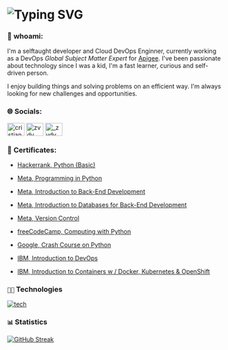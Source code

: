![Typing SVG](https://readme-typing-svg.demolab.com?font=Source+Code+Pro&pause=1000&color=4C566A&width=435&lines=Hey%2C+I'm+zvdy)
===


### 👤 **whoami**:
 I'm a selftaught developer and  Cloud DevOps Enginner, currently working as a DevOps _Global Subject Matter Expert_ for [Apigee](https://cloud.google.com/apigee/). I've been passionate about technology since I was a kid, I'm a fast learner, curious and self-driven person.

I enjoy building things and solving problems on an efficient way. I'm always looking for new challenges and opportunities.


### 🌐 **Socials**:

<p align="left">
<a href="https://linkedin.com/in/cristian-bulzan" target="blank"><img align="center" src="https://raw.githubusercontent.com/rahuldkjain/github-profile-readme-generator/master/src/images/icons/Social/linked-in-alt.svg" alt="cristian-bulzan" height="30" width="40" /></a>
<a href="https://www.leetcode.com/zvdy" target="blank"><img align="center" src="https://raw.githubusercontent.com/rahuldkjain/github-profile-readme-generator/master/src/images/icons/Social/leet-code.svg" alt="zvdy" height="30" width="40" /></a>
<a href="https://www.hackerrank.com/_zvdy" target="blank"><img align="center" src="https://raw.githubusercontent.com/rahuldkjain/github-profile-readme-generator/master/src/images/icons/Social/hackerearth.svg" alt="_zvdy" height="30" width="40" /></a>
</p>

### 🌱 **Certificates**:


- [Hackerrank, Python (Basic)](https://www.hackerrank.com/certificates/feaeb166202c)

- [Meta, Programming in Python](https://www.coursera.org/account/accomplishments/certificate/YYETFKZU6JQZ)

- [Meta, Introduction to Back-End Development](https://www.coursera.org/account/accomplishments/certificate/M3YVL9H8FCKH)

- [Meta, Introduction to Databases for Back-End Development](https://www.coursera.org/account/accomplishments/certificate/9ZMMFSXKAE8H)

- [Meta, Version Control](https://www.coursera.org/account/accomplishments/certificate/H22H5KP9P2GT)

- [freeCodeCamp, Computing with Python](https://www.freecodecamp.org/certification/zvdy/scientific-computing-with-python-v7)

- [Google, Crash Course on Python](https://www.coursera.org/account/accomplishments/certificate/84RRBH3A4SDY)

- [IBM, Introduction to DevOps](https://www.coursera.org/account/accomplishments/certificate/5LJ2F9EVDXWY)

- [ IBM, Introduction to Containers w / Docker, Kubernetes
& OpenShift](https://www.coursera.org/account/accomplishments/certificate/FCSEFTMLTEQP)


### `👨‍💻` Technologies
[![tech](https://skillicons.dev/icons?i=python,go,js,ts,nodejs,java,mongodb,mysql,postgres,cassandra,docker,kubernetes,linux,grafana,nginx,postman,jenkins,gcp,aws,express,flask,html,css,vscode)](https://skillicons.dev)


### `📊` Statistics
[![GitHub Streak](https://streak-stats.demolab.com?user=zvdy&theme=nord&hide_border=true&border_radius=20&hide_current_streak=true)](https://git.io/streak-stats)
